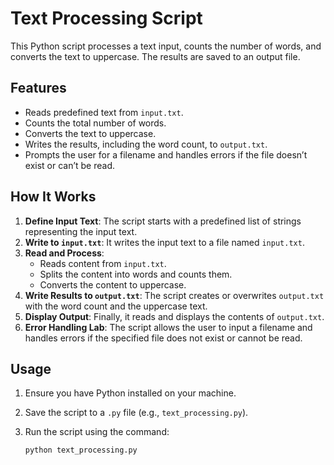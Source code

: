 # Text Processing Script

This Python script processes a text input, counts the number of words, and converts the text to uppercase. The results are saved to an output file.

## Features

- Reads predefined text from `input.txt`.
- Counts the total number of words.
- Converts the text to uppercase.
- Writes the results, including the word count, to `output.txt`.
- Prompts the user for a filename and handles errors if the file doesn’t exist or can’t be read.

## How It Works

1. **Define Input Text**: The script starts with a predefined list of strings representing the input text.
2. **Write to `input.txt`**: It writes the input text to a file named `input.txt`.
3. **Read and Process**:
   - Reads content from `input.txt`.
   - Splits the content into words and counts them.
   - Converts the content to uppercase.
4. **Write Results to `output.txt`**: The script creates or overwrites `output.txt` with the word count and the uppercase text.
5. **Display Output**: Finally, it reads and displays the contents of `output.txt`.
6. **Error Handling Lab**: The script allows the user to input a filename and handles errors if the specified file does not exist or cannot be read.

## Usage

1. Ensure you have Python installed on your machine.
2. Save the script to a `.py` file (e.g., `text_processing.py`).
3. Run the script using the command:

   ```bash
   python text_processing.py